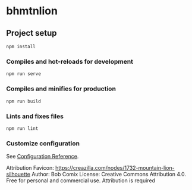# bhmtnlion

## Project setup
```
npm install
```

### Compiles and hot-reloads for development
```
npm run serve
```

### Compiles and minifies for production
```
npm run build
```

### Lints and fixes files
```
npm run lint
```

### Customize configuration
See [Configuration Reference](https://cli.vuejs.org/config/).


Attribution
Favicon: https://creazilla.com/nodes/1732-mountain-lion-silhouette
Author: Bob Comix
License:
Creative Commons Attribution 4.0. Free for personal and commercial use. Attribution is required
